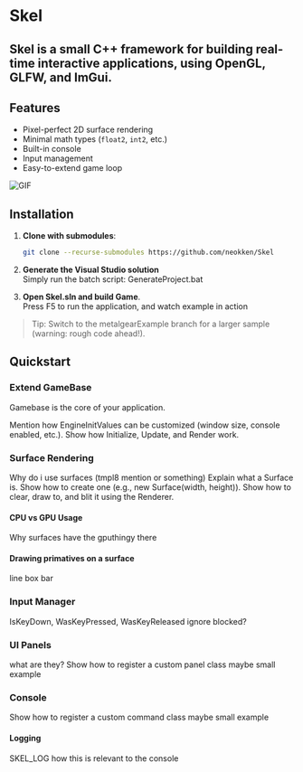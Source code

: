 # Skel
Skel is a small C++ framework for building real-time interactive applications, using OpenGL, GLFW, and ImGui.
---

## Features

- Pixel-perfect 2D surface rendering
- Minimal math types (`float2`, `int2`, etc.)
- Built-in console
- Input management
- Easy-to-extend game loop

![GIF](https://github.com/neokken/Skel/blob/main/exampleGif/Game_tRn5j2sCWa.gif)

## Installation

1. **Clone with submodules**:
   ```bash
   git clone --recurse-submodules https://github.com/neokken/Skel
   ```
2. **Generate the Visual Studio solution**<br>
   Simply run the batch script: GenerateProject.bat
   
3. **Open Skel.sln and build Game**.<br>
   Press F5 to run the application, and watch example in action

> Tip: Switch to the metalgearExample branch for a larger sample (warning: rough code ahead!).

> 
## Quickstart

### Extend GameBase
Gamebase is the core of your application.

Mention how EngineInitValues can be customized (window size, console enabled, etc.).
Show how Initialize, Update, and Render work.

### Surface Rendering
Why do i use surfaces (tmpl8 mention or something)
Explain what a Surface is.
Show how to create one (e.g., new Surface(width, height)).
Show how to clear, draw to, and blit it using the Renderer.


#### CPU vs GPU Usage
Why surfaces have the gputhingy there

#### Drawing primatives on a surface
line
box
bar

### Input Manager
IsKeyDown, WasKeyPressed, WasKeyReleased
ignore blocked?


### UI Panels
what are they?
Show how to register a custom panel class
maybe small example

### Console
Show how to register a custom command class
maybe small example

#### Logging
SKEL_LOG
how this is relevant to the console


